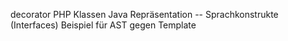 decorator 
PHP Klassen Java Repräsentation -- Sprachkonstrukte (Interfaces)
Beispiel für AST gegen Template